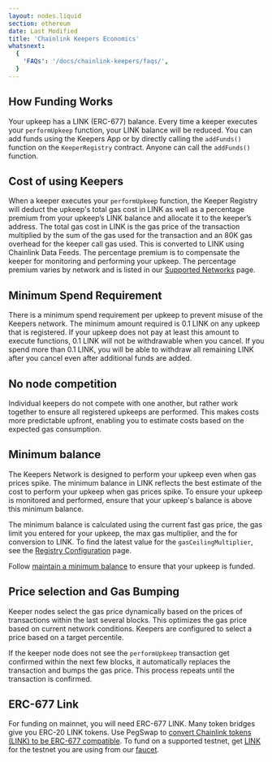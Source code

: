 ```yaml
---
layout: nodes.liquid
section: ethereum
date: Last Modified
title: 'Chainlink Keepers Economics'
whatsnext:
  {
    'FAQs': '/docs/chainlink-keepers/faqs/',
  }
---
```


## How Funding Works

Your upkeep has a LINK (ERC-677) balance. Every time a keeper executes your `performUpkeep` function, your LINK balance will be reduced. You can add funds using the Keepers App or by directly calling the `addFunds()` function on the `KeeperRegistry` contract. Anyone can call the `addFunds()` function.

## Cost of using Keepers

When a keeper executes your `performUpkeep` function, the Keeper Registry will deduct the upkeep's total gas cost in LINK as well as a percentage premium from your upkeep’s LINK balance and allocate it to the keeper’s address. The total gas cost in LINK is the gas price of the transaction multiplied by the sum of the gas used for the transaction and an 80K gas overhead for the keeper call gas used. This is converted to LINK using Chainlink Data Feeds. The percentage premium is to compensate the keeper for monitoring and performing your upkeep. The percentage premium varies by network and is listed in our [Supported Networks](../supported-networks/#configurations) page.


## Minimum Spend Requirement

There is a minimum spend requirement per upkeep to prevent misuse of the Keepers network. The minimum amount required is 0.1 LINK on any upkeep that is registered. If your upkeep does not pay at least this amount to execute functions, 0.1 LINK will not be withdrawable when you cancel. If you spend more than 0.1 LINK, you will be able to withdraw all remaining LINK after you cancel even after additional funds are added.

## No node competition

Individual keepers do not compete with one another, but rather work together to ensure all registered upkeeps are performed. This makes costs more predictable upfront, enabling you to estimate costs based on the expected gas consumption.

## Minimum balance

The Keepers Network is designed to perform your upkeep even when gas prices spike. The minimum balance in LINK reflects the best estimate of the cost to perform your upkeep when gas prices spike. To ensure your upkeep is monitored and performed, ensure that your upkeep's balance is above this minimum balance.

The minimum balance is calculated using the current fast gas price, the gas limit you entered for your upkeep, the max gas multiplier, and the for conversion to LINK. To find the latest value for the `gasCeilingMultiplier`, see the [Registry Configuration](../supported-networks/#configurations) page.

Follow [maintain a minimum balance](../manage-upkeeps/#maintain-a-minimum-balance) to ensure that your upkeep is funded.

## Price selection and Gas Bumping

Keeper nodes select the gas price dynamically based on the prices of transactions within the last several blocks. This optimizes the gas price based on current network conditions. Keepers are configured to select a price based on a target percentile.

If the keeper node does not see the `performUpkeep` transaction get confirmed within the next few blocks, it automatically replaces the transaction and bumps the gas price. This process repeats until the transaction is confirmed.

## ERC-677 Link

For funding on mainnet, you will need ERC-677 LINK. Many token bridges give you ERC-20 LINK tokens. Use PegSwap to [convert Chainlink tokens (LINK) to be ERC-677 compatible](https://pegswap.chain.link/). To fund on a supported testnet, get [LINK](../../link-token-contracts/) for the testnet you are using from our [faucet](https://faucets.chain.link/).
